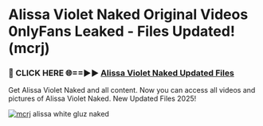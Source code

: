 # Alissa Violet Naked Original Videos 0nlyFans Leaked - Files Updated! (mcrj)

<h3>🔴 CLICK HERE 🌐==►► <a href="https://tinyurl.com/up5wt9bj" rel="nofollow">Alissa Violet Naked Updated Files</a></h3>

Get Alissa Violet Naked and all content. Now you can access all videos and pictures of Alissa Violet Naked. New Updated Files 2025!

[![mcrj](https://i.imgur.com/ABiUzMV.gif)](https://tinyurl.com/up5wt9bj)
alissa white gluz naked